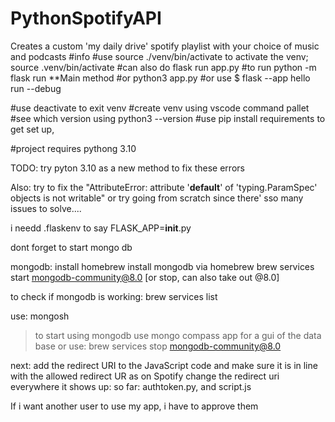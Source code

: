 # PythonSpotifyAPI
Creates a custom 'my daily drive' spotify playlist with your choice of music and podcasts
#info
#use source ./venv/bin/activate to activate the venv; source .venv/bin/activate
#can also do flask run app.py
#to run python -m flask run **Main method
#or python3 app.py
#or use $ flask --app hello run --debug


#use deactivate to exit venv
#create venv using vscode command pallet
#see which version using python3 --version
#use pip install requirements to get set up,

#project requires pythong 3.10



TODO: 
try pyton 3.10 as a new method to fix these errors

Also: try to fix the "AttributeError: attribute '__default__' of 'typing.ParamSpec' objects is not writable"
or try going from scratch since there' sso many issues to solve....


i needd .flaskenv to say 
FLASK_APP=__init__.py

dont forget to start mongo db



mongodb:
install homebrew
install mongodb via homebrew
brew services start mongodb-community@8.0 [or stop, can also take out @8.0]


to check if mongodb is working: brew services list

use: mongosh
> to start using mongodb
use mongo compass app for a gui of the data base
or use: brew services stop mongodb-community@8.0

next: 
add the redirect URI to the JavaScript code and make sure it is in line with the allowed redirect UR as on Spotify
change the redirect uri everywhere it shows up: so far: authtoken.py, and script.js


If i want another user to use my app, i have to approve them